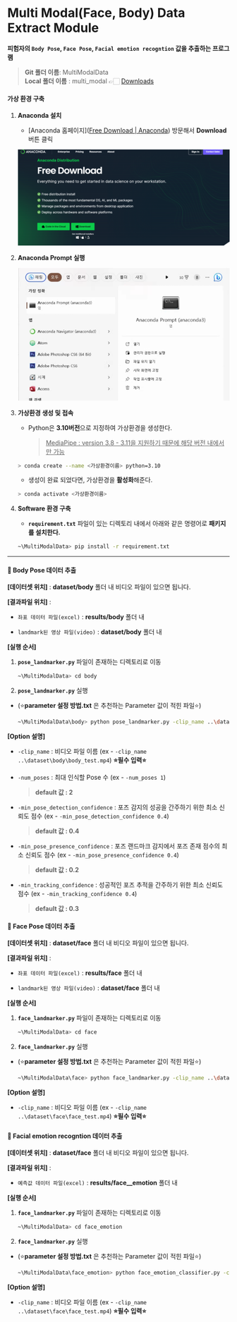 # Multi Modal(Face, Body) Data Extract Module

**피험자의 `Body Pose`, `Face Pose`, `Facial emotion recogntion` 값을 추출하는 프로그램**
> **Git 폴더 이름**: MultiModalData </br>
> **Local 폴더 이름** : multi_modal 👉🏻 [Downloads](https://drive.google.com/file/d/1tJFk0t0dzGoA-30rauG4GkaGWCaSa7AH/view?usp=sharing)

#### 가상 환경 구축

1. **Anaconda 설치**
   
   - [Anaconda 홈페이지]([Free Download | Anaconda](https://www.anaconda.com/download#Downloads)) 방문해서 **Download** 버튼 클릭
   
   ![](./README_IMG/Anaconda.png)

2. **Anaconda Prompt 실행**
   
   ![](./README_IMG/Anaconda_prompt.png)

3. **가상환경 생성 및 접속**
   
   - Python은 **3.10버전**으로 지정하여 가상환경을 생성한다. 
     
     >  <u>MediaPipe : version 3.8 - 3.11을 지원하기 때문에 해당 버전 내에서만 가능</u>
   
   ```bash
   > conda create --name <가상환경이름> python=3.10
   ```
   
   - 생성이 완료 되었다면, 가상환경을 **활성화**해준다.
   
   ```bash
   > conda activate <가상환경이름>
   ```

4. **Software 환경 구축**
   
   - **`requirement.txt`** 파일이 있는 디렉토리 내에서 아래와 같은 명령어로 **패키지를 설치한다.**
   
   ```bash
   ~\MultiModalData> pip install -r requirement.txt
   ```

---

#### 📌 Body Pose 데이터 추출

**[데이터셋 위치]** : **dataset/body** 폴더 내 비디오 파일이 있으면 됩니다.

**[결과파일 위치]** : 

- `좌표 데이터 파일(excel)` : **results/body** 폴더 내 

- `landmark된 영상 파일(video)` : **dataset/body** 폴더 내

 

**[실행 순서]**

1. **`pose_landmarker.py`** 파일이 존재하는 디렉토리로 이동
   
   ```bash
   ~\MultiModalData> cd body
   ```
   
   

2. **`pose_landmarker.py`** 실행 
- (⭐**parameter 설정 방법.txt** 은 추천하는 Parameter 값이 적힌 파일⭐)
  
  ```bash
  ~\MultiModalData\body> python pose_landmarker.py -clip_name ..\dataset\body\<video clip name>
  ```



**[Option 설명]**

- `-clip_name` :  비디오 파일 이름 (ex - `-clip_name ..\dataset\body\body_test.mp4`) **⭐필수 입력⭐**

- `-num_poses` : 최대 인식할 Pose 수 (ex - `-num_poses 1`) 
  
  > **default 값 : 2**

- `-min_pose_detection_confidence` : 포즈 감지의 성공을 간주하기 위한 최소 신뢰도 점수 (ex - `-min_pose_detection_confidence 0.4`)
  
  > **default 값 : 0.4**

- `-min_pose_presence_confidence` : 포즈 랜드마크 감지에서 포즈 존재 점수의 최소 신뢰도 점수 (ex - `-min_pose_presence_confidence 0.4`)
  
  > **default 값 : 0.2**

- `-min_tracking_confidence` : 성공적인 포즈 추적을 간주하기 위한 최소 신뢰도 점수 (ex - `-min_tracking_confidence 0.4`)
  
  > **default 값 : 0.3**
  
  

#### 📌 Face Pose 데이터 추출

**[데이터셋 위치]** : **dataset/face** 폴더 내 비디오 파일이 있으면 됩니다.

**[결과파일 위치]** :

- `좌표 데이터 파일(excel)` : **results/face** 폴더 내

- `landmark된 영상 파일(video)` : **dataset/face** 폴더 내



**[실행 순서]**

1. **`face_landmarker.py`** 파일이 존재하는 디렉토리로 이동
   
   ```bash
   ~\MultiModalData> cd face
   ```

2. **`face_landmarker.py`** 실행
- (⭐**parameter 설정 방법.txt** 은 추천하는 Parameter 값이 적힌 파일⭐)
  
  ```bash
  ~\MultiModalData\face> python face_landmarker.py -clip_name ..\dataset\face\<video clip name>
  ```

**[Option 설명]**

- `-clip_name` : 비디오 파일 이름 (ex - `-clip_name ..\dataset\face\face_test.mp4`) **⭐필수 입력⭐**



#### 📌 Facial emotion recogntion 데이터 추출

**[데이터셋 위치]** : **dataset/face** 폴더 내 비디오 파일이 있으면 됩니다.

**[결과파일 위치]** :

- `예측값 데이터 파일(excel)` : **results/face__emotion** 폴더 내



**[실행 순서]**

1. **`face_landmarker.py`** 파일이 존재하는 디렉토리로 이동
   
   ```bash
   ~\MultiModalData> cd face_emotion
   ```

2. **`face_landmarker.py`** 실행
- (⭐**parameter 설정 방법.txt** 은 추천하는 Parameter 값이 적힌 파일⭐)
  
  ```bash
  ~\MultiModalData\face_emotion> python face_emotion_classifier.py -clip_name ..\dataset\face\<video clip name>
  ```

**[Option 설명]**

- `-clip_name` : 비디오 파일 이름 (ex - `-clip_name ..\dataset\face\face_test.mp4`) **⭐필수 입력⭐**


